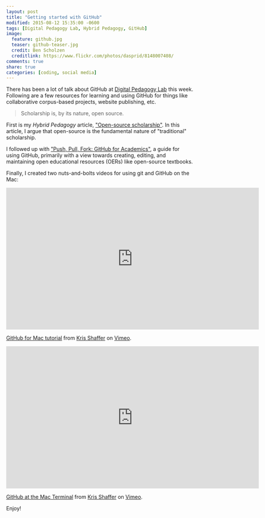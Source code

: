 ```yaml
---
layout: post
title: "Getting started with GitHub"
modified: 2015-08-12 15:35:00 -0600
tags: [Digital Pedagogy Lab, Hybrid Pedagogy, GitHub]
image:
  feature: github.jpg
  teaser: github-teaser.jpg
  credit: Ben Scholzen
  creditlink: https://www.flickr.com/photos/dasprid/8148007408/
comments: true
share: true
categories: [coding, social media]
---
```


There has been a lot of talk about GitHub at [Digital Pedagogy Lab](http://digitalpedagogylab.com) this week. Following are a few resources for learning and using GitHub for things like collaborative corpus-based projects, website publishing, etc.

> Scholarship is, by its nature, open source.

First is my *Hybrid Pedagogy* article, ["Open-source scholarship"](http://www.hybridpedagogy.com/journal/open-source-scholarship/). In this article, I argue that open-source is the fundamental nature of "traditional" scholarship.

I followed up with ["Push, Pull, Fork: GitHub for Academics"](http://www.hybridpedagogy.com/journal/push-pull-fork-github-for-academics/), a guide for using GitHub, primarily with a view towards creating, editing, and maintaining open educational resources (OERs) like open-source textbooks.

Finally, I created two nuts-and-bolts videos for using git and GitHub on the Mac:

<iframe src="https://player.vimeo.com/video/133381951" width="680" height="382" frameborder="0" webkitallowfullscreen mozallowfullscreen allowfullscreen></iframe> <p><a href="https://vimeo.com/133381951">GitHub for Mac tutorial</a> from <a href="https://vimeo.com/user11692346">Kris Shaffer</a> on <a href="https://vimeo.com">Vimeo</a>.</p>

<iframe src="https://player.vimeo.com/video/133382586" width="680" height="383" frameborder="0" webkitallowfullscreen mozallowfullscreen allowfullscreen></iframe> <p><a href="https://vimeo.com/133382586">GitHub at the Mac Terminal</a> from <a href="https://vimeo.com/user11692346">Kris Shaffer</a> on <a href="https://vimeo.com">Vimeo</a>.</p>

Enjoy!
